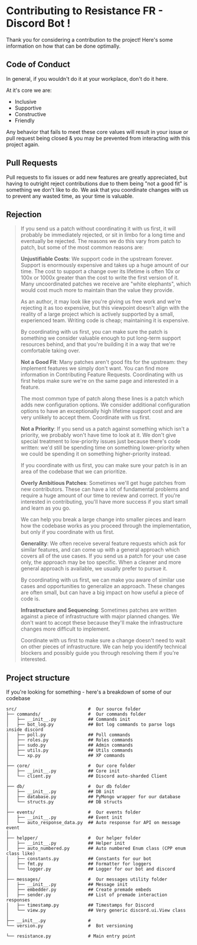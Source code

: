 # Contributing to Resistance FR - Discord Bot !

Thank you for considering a contribution to the project! Here's some information on how that can be done optimally.

## Code of Conduct

In general, if you wouldn't do it at your workplace, don't do it here.

At it's core we are:

- Inclusive
- Supportive
- Constructive
- Friendly

Any behavior that fails to meet these core values will result in your issue or pull request being closed & you may be prevented from interacting with this project again.

## Pull Requests

Pull requests to fix issues or add new features are greatly appreciated, but having to outright reject contributions due to them being "not a good fit" is something we don't like to do. We ask that you coordinate changes with us to prevent any wasted time, as your time is valuable.

## Rejection

> If you send us a patch without coordinating it with us first, it will probably be immediately rejected, or sit in limbo for a long time and eventually be rejected. The reasons we do this vary from patch to patch, but some of the most common reasons are:
>
> **Unjustifiable Costs**: We support code in the upstream forever. Support is enormously expensive and takes up a huge amount of our time. The cost to support a change over its lifetime is often 10x or 100x or 1000x greater than the cost to write the first version of it. Many uncoordinated patches we receive are "white elephants", which would cost much more to maintain than the value they provide.
>
> As an author, it may look like you're giving us free work and we're rejecting it as too expensive, but this viewpoint doesn't align with the reality of a large project which is actively supported by a small, experienced team. Writing code is cheap; maintaining it is expensive.
>
> By coordinating with us first, you can make sure the patch is something we consider valuable enough to put long-term support resources behind, and that you're building it in a way that we're comfortable taking over.
>
> **Not a Good Fit**: Many patches aren't good fits for the upstream: they implement features we simply don't want. You can find more information in Contributing Feature Requests. Coordinating with us first helps make sure we're on the same page and interested in a feature.
>
> The most common type of patch along these lines is a patch which adds new configuration options. We consider additional configuration options to have an exceptionally high lifetime support cost and are very unlikely to accept them. Coordinate with us first.
>
> **Not a Priority**: If you send us a patch against something which isn't a priority, we probably won't have time to look at it. We don't give special treatment to low-priority issues just because there's code written: we'd still be spending time on something lower-priority when we could be spending it on something higher-priority instead.
>
> If you coordinate with us first, you can make sure your patch is in an area of the codebase that we can prioritize.
>
> **Overly Ambitious Patches**: Sometimes we'll get huge patches from new contributors. These can have a lot of fundamental problems and require a huge amount of our time to review and correct. If you're interested in contributing, you'll have more success if you start small and learn as you go.
>
> We can help you break a large change into smaller pieces and learn how the codebase works as you proceed through the implementation, but only if you coordinate with us first.
>
> **Generality**: We often receive several feature requests which ask for similar features, and can come up with a general approach which covers all of the use cases. If you send us a patch for your use case only, the approach may be too specific. When a cleaner and more general approach is available, we usually prefer to pursue it.
>
> By coordinating with us first, we can make you aware of similar use cases and opportunities to generalize an approach. These changes are often small, but can have a big impact on how useful a piece of code is.
>
> **Infrastructure and Sequencing**: Sometimes patches are written against a piece of infrastructure with major planned changes. We don't want to accept these because they'll make the infrastructure changes more difficult to implement.
>
> Coordinate with us first to make sure a change doesn't need to wait on other pieces of infrastructure. We can help you identify technical blockers and possibly guide you through resolving them if you're interested.

## Project structure

If you're looking for something - here's a breakdown of some of our codebase

```tree
src/                           #  Our source folder
├── commands/                  #  Our commands folder
│   ├── __init__.py            ## Commands init
│   ├── bot_log.py             ## Bot log commands to parse logs inside discord
│   ├── poll.py                ## Poll commands
│   ├── roles.py               ## Roles commands
│   ├── sudo.py                ## Admin commands
│   ├── utils.py               ## Utils commands
│   └── xp.py                  ## XP commands
│
├── core/                      #  Our core folder
│   ├── __init__.py            ## Core init
│   └── client.py              ## Discord auto-sharded Client
│
├── db/                        #  Our db folder
│   ├── __init__.py            ## DB init
│   ├── database.py            ## PyMongo wrapper for our database
│   └── structs.py             ## DB structs
│
├── events/                    #  Our events folder
│   ├── __init__.py            ## Event init
│   └── auto_response_data.py  ## Auto response for API on message event
│
├── helpper/                   #  Our helper folder
│   ├── __init__.py            ## Helper init
│   ├── auto_numbered.py       ## Auto numbered Enum class (CPP enum class like)
│   ├── constants.py           ## Constants for our bot
│   ├── fmt.py                 ## Formatter for loggers
│   └── logger.py              ## Logger for our bot and discord
│
├── messages/                  #  Our messages utility folder
│   ├── __init__.py            ## Message init
│   ├── embedder.py            ## Create premade embeds
│   ├── sender.py              ## List of premade interaction responses
│   ├── timestamp.py           ## Timestamps for Discord
│   └── view.py                ## Very generic discord.ui.View class
│
├── __init__.py                #
└── version.py                 #  Bot versioning

└── resistance.py              # Main entry point
```
